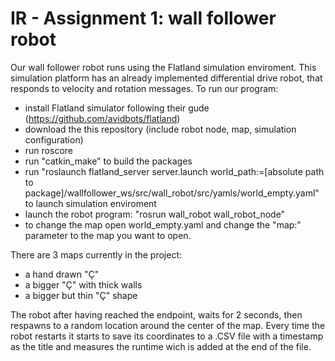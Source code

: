 # IR - Assignment 1: wall follower robot

Our wall follower robot runs using the Flatland simulation enviroment. This simulation platform has an already implemented differential drive robot, that responds to velocity and rotation messages. 
To run our program:
- install Flatland simulator following their gude (https://github.com/avidbots/flatland)
- download the this repository (include robot node, map, simulation configuration)
- run roscore
- run "catkin_make" to build the packages
- run "roslaunch flatland_server server.launch world_path:=[absolute path to package]/wallfollower_ws/src/wall_robot/src/yamls/world_empty.yaml" to launch simulation enviroment
- launch the robot program: "rosrun wall_robot wall_robot_node"
- to change the map open world_empty.yaml and change the "map:" parameter to the map you want to open. 

There are 3 maps currently in the project: 
- a hand drawn "Ç"
- a bigger "Ç" with thick walls
- a bigger but thin "Ç" shape

The robot after having reached the endpoint, waits for 2 seconds, then respawns to a random location around the center of the map. Every time the robot restarts it starts to save its coordinates to a .CSV file with a timestamp as the title and measures the runtime wich is added at the end of the file.

